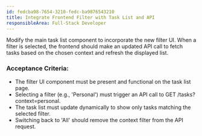 ```yaml
---
id: fedcba98-7654-3210-fedc-ba9876543210
title: Integrate Frontend Filter with Task List and API
responsibleArea: Full-Stack Developer
---
```

Modify the main task list component to incorporate the new filter UI. When a filter is selected, the frontend should make an updated API call to fetch tasks based on the chosen context and refresh the displayed list.

### Acceptance Criteria:
*   The filter UI component must be present and functional on the task list page.
*   Selecting a filter (e.g., 'Personal') must trigger an API call to GET /tasks?context=personal.
*   The task list must update dynamically to show only tasks matching the selected filter.
*   Switching back to 'All' should remove the context filter from the API request.